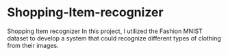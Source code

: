 # Shopping-Item-recognizer
Shopping Item recognizer
In this project, I utilized the Fashion MNIST dataset to develop a system that could recognize different types of clothing from their images.
